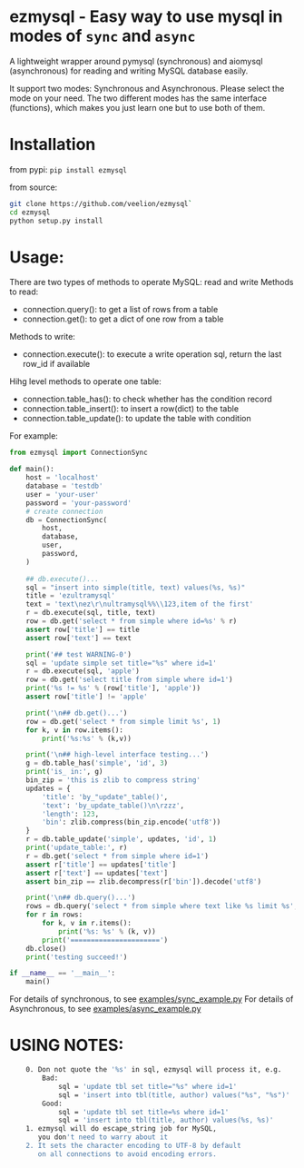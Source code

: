 # ezmysql - Easy way to use mysql in modes of `sync` and `async`

A lightweight wrapper around pymysql (synchronous) and aiomysql (asynchronous)
for reading and writing MySQL database easily.

It support two modes: Synchronous and Asynchronous. Please select the mode on
your need. The two different modes has the same interface (functions), which
makes you just learn one but to use both of them.


# Installation

from pypi: `pip install ezmysql`

from source:
``` bash
git clone https://github.com/veelion/ezmysql`
cd ezmysql
python setup.py install
```

# Usage:

There are two types of methods to operate MySQL: read and write
Methods to read:
* connection.query(): to get a list of rows from a table
* connection.get(): to get a dict of one row from a table

Methods to write:
* connection.execute(): to execute a write operation sql, return the last row_id
  if available

Hihg level methods to operate one table:
* connection.table_has(): to check whether has the condition record
* connection.table_insert(): to insert a row(dict) to the table
* connection.table_update(): to update the table with condition

For example:

``` python
from ezmysql import ConnectionSync

def main():
    host = 'localhost'
    database = 'testdb'
    user = 'your-user'
    password = 'your-password'
    # create connection
    db = ConnectionSync(
        host,
        database,
        user,
        password,
    )
    
    ## db.execute()...
    sql = "insert into simple(title, text) values(%s, %s)"
    title = 'ezultramysql'
    text = 'text\nez\r\nultramysql%%\\123,item of the first'
    r = db.execute(sql, title, text)
    row = db.get('select * from simple where id=%s' % r)
    assert row['title'] == title
    assert row['text'] == text

    print('## test WARNING-0')
    sql = 'update simple set title="%s" where id=1'
    r = db.execute(sql, 'apple')
    row = db.get('select title from simple where id=1')
    print('%s != %s' % (row['title'], 'apple'))
    assert row['title'] != 'apple'

    print('\n## db.get()...')
    row = db.get('select * from simple limit %s', 1)
    for k, v in row.items():
        print('%s:%s' % (k,v))

    print('\n## high-level interface testing...')
    g = db.table_has('simple', 'id', 3)
    print('is_ in:', g)
    bin_zip = 'this is zlib to compress string'
    updates = {
        'title': 'by_"update"_table()',
        'text': 'by_update_table()\n\rzzz',
        'length': 123,
        'bin': zlib.compress(bin_zip.encode('utf8'))
    }
    r = db.table_update('simple', updates, 'id', 1)
    print('update_table:', r)
    r = db.get('select * from simple where id=1')
    assert r['title'] == updates['title']
    assert r['text'] == updates['text']
    assert bin_zip == zlib.decompress(r['bin']).decode('utf8')

    print('\n## db.query()...')
    rows = db.query('select * from simple where text like %s limit %s', '%item%', 10)
    for r in rows:
        for k, v in r.items():
            print('%s: %s' % (k, v))
        print('======================')
    db.close()
    print('testing succeed!')

if __name__ == '__main__':
    main()
```

For details of synchronous, to see [examples/sync_example.py](exmples/sync_example.py)
For details of Asynchronous, to see [examples/async_example.py](exmples/async_example.py)


# USING NOTES:
``` bash
    0. Don not quote the '%s' in sql, ezmysql will process it, e.g.
        Bad:
            sql = 'update tbl set title="%s" where id=1'
            sql = 'insert into tbl(title, author) values("%s", "%s")'
        Good:
            sql = 'update tbl set title=%s where id=1'
            sql = 'insert into tbl(title, author) values(%s, %s)'
    1. ezmysql will do escape_string job for MySQL,
       you don't need to warry about it
    2. It sets the character encoding to UTF-8 by default
       on all connections to avoid encoding errors.
```
